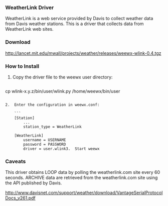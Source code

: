 ### WeatherLink Driver

WeatherLink is a web service provided by Davis to collect weather data from Davis weather stations.
This is a driver that collects data from WeatherLink web sites.

### Download

http://lancet.mit.edu/mwall/projects/weather/releases/weewx-wlink-0.4.tgz

### How to Install

1.  Copy the driver file to the weewx user directory:

    ```
cp wlink-x.y.z/bin/user/wlink.py /home/weewx/bin/user
```

2.  Enter the configuration in weewx.conf:

    ```
    [Station]
        ...
        station_type = WeatherLink

    [WeatherLink]
        username = USERNAME
        password = PASSWORD
        driver = user.wlink3.  Start weewx
```

### Caveats

This driver obtains LOOP data by polling the weatherlink.com site every 60 seconds.  ARCHIVE data are retrieved from the weatherlink.com site using the API published by Davis.

http://www.davisnet.com/support/weather/download/VantageSerialProtocolDocs_v261.pdf